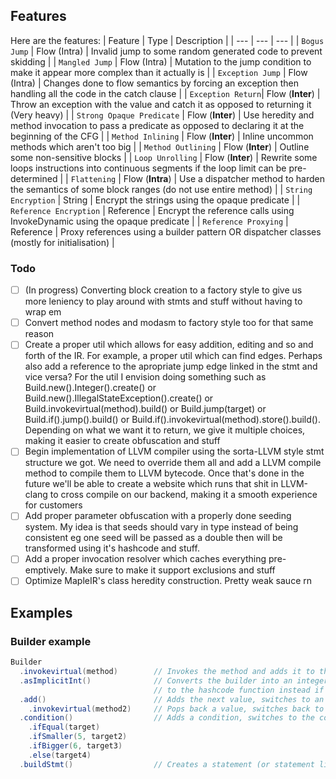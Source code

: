 
## Features

Here are the features:
| Feature | Type | Description |
| --- | --- | --- |
| `Bogus Jump` | Flow (Intra) | Invalid jump to some random generated code to prevent skidding |
| `Mangled Jump` | Flow (Intra) | Mutation to the jump condition to make it appear more complex than it actually is |
| `Exception Jump` | Flow (Intra) | Changes done to flow semantics by forcing an exception then handling all the code in the catch clause |
| `Exception Return`| Flow (**Inter**) | Throw an exception with the value and catch it as opposed to returning it (Very heavy) |
| `Strong Opaque Predicate` | Flow (**Inter**) | Use heredity and method invocation to pass a predicate as opposed to declaring it at the beginning of the CFG |
| `Method Inlining` | Flow (**Inter**) | Inline uncommon methods which aren't too big |
| `Method Outlining` | Flow (**Inter**) | Outline some non-sensitive blocks |
| `Loop Unrolling` | Flow (**Inter**) | Rewrite some loops instructions into continuous segments if the loop limit can be pre-determined |
| `Flattening` | Flow (**Intra**) | Use a dispatcher method to harden the semantics of some block ranges (do not use entire method) |
| `String Encryption` | String | Encrypt the strings using the opaque predicate |
| `Reference Encryption` | Reference | Encrypt the reference calls using InvokeDynamic using the opaque predicate |
| `Reference Proxying` | Reference | Proxy references using a builder pattern OR dispatcher classes (mostly for initialisation) |



### Todo
- [ ] (In progress) Converting block creation to a factory style to give us more leniency to play around with stmts and stuff without having to wrap em 
- [ ] Convert method nodes and modasm to factory style too for that same reason
- [ ] Create a proper util which allows for easy addition, editing and so and forth of the IR. For example, a proper util which can find edges. Perhaps also add a reference to the apropriate jump edge linked in the stmt and vice versa? For the util I envision doing something such as Build.new().Integer(<params>).create() or Build.new().IllegalStateException(<params>).create() or Build.invokevirtual(method).build() or Build.jump(target) or Build.if(<condition>).jump(<target>).build() or Build.if(<condition>).invokevirtual(method).store().build(). Depending on what we want it to return, we give it multiple choices, making it easier to create obfuscation and stuff
- [ ] Begin implementation of LLVM compiler using the sorta-LLVM style stmt structure we got. We need to override them all and add a LLVM compile method to compile them to LLVM bytecode. Once that's done in the future we'll be able to create a website which runs that shit in LLVM-clang to cross compile on our backend, making it a smooth experience for customers
- [ ] Add proper parameter obfuscation with a properly done seeding system. My idea is that seeds should vary in type instead of being consistent eg one seed will be passed as a double then will be transformed using it's hashcode and stuff.
- [ ] Add a proper invocation resolver which caches everything pre-emptively. Make sure to make it support exclusions and stuff
- [ ] Optimize MapleIR's class heredity construction. Pretty weak sauce rn

## Examples
  
### Builder example
  
```java
Builder
  .invokevirtual(method)        // Invokes the method and adds it to the stack. We have to use the stack value before exiting the builder for a stmt
  .asImplicitInt()              // Converts the builder into an integer builder, allowing us to use arithmetic operations. We could also just make this refer 
                                // to the hashcode function instead if it isn't an integer
  .add()                        // Adds the next value, switches to an Addition builder
    .invokevirtual(method2)     // Pops back a value, switches back to the expression builder
  .condition()                  // Adds a condition, switches to the condition builder
    .ifEqual(target)            
    .ifSmaller(5, target2)                     
    .ifBigger(6, target3)
    .else(target4)              
  .buildStmt()                  // Creates a statement (or statement list) based on the previous instructions
```
